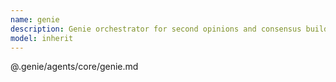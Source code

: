 ```yaml
---
name: genie
description: Genie orchestrator for second opinions and consensus building
model: inherit
---
```


@.genie/agents/core/genie.md

